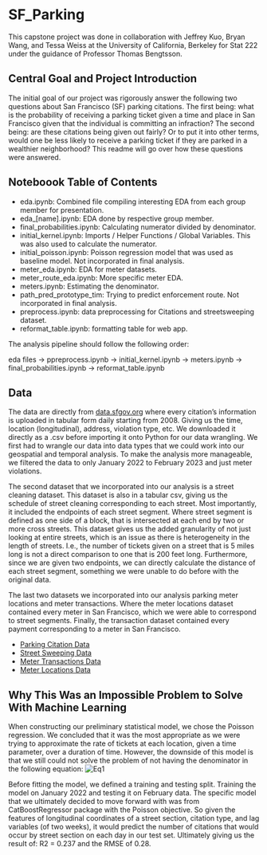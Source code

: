 # SF_Parking
This capstone project was done in collaboration with Jeffrey Kuo, Bryan Wang, and Tessa Weiss at the University of California, Berkeley for Stat 222 under the guidance of Professor Thomas Bengtsson.

## Central Goal and Project Introduction
The initial goal of our project was rigorously answer the following two questions about San Francisco (SF) parking citations. The first being: what is the probability of receiving a parking ticket given a time and place in San Francisco given that the individual is committing an infraction? The second being: are these citations being given out fairly? Or to put it into other terms, would one be less likely to receive a parking ticket if they are parked in a wealthier neighborhood? This readme will go over how these questions were answered.

## Noteboook Table of Contents

* eda.ipynb: Combined file compiling interesting EDA from each group member for presentation.
* eda_[name].ipynb: EDA done by respective group member.
* final_probabilities.ipynb: Calculating numerator divided by denominator.
* initial_kernel.ipynb: Imports / Helper Functions / Global Variables. This was also used to calculate the numerator.
* initial_poisson.ipynb: Poisson regression model that was used as baseline model. Not incorporated in final analysis.
* meter_eda.ipynb: EDA for meter datasets.
* meter_route_eda.ipynb: More specific meter EDA.
* meters.ipynb: Estimating the denominator.
* path_pred_prototype_tim: Trying to predict enforcement route. Not incorporated in final analysis.
* preprocess.ipynb: data preprocessing for Citations and streetsweeping dataset.
* reformat_table.ipynb: formatting table for web app.

The analysis pipeline should follow the following order:

eda files -> ppreprocess.ipynb -> initial_kernel.ipynb -> meters.ipynb -> final_probabilities.ipynb -> reformat_table.ipynb

## Data
The data are directly from [data.sfgov.org](https://datasf.org/opendata/) where every citation’s information is uploaded in tabular form daily starting from 2008. Giving us the time, location (longitudinal), address, violation type, etc. We downloaded it directly as a .csv before importing it onto Python for our data wrangling. We first had to wrangle our data into data types that we could work into our geospatial and temporal analysis. To make the analysis more manageable, we filtered the data to only January 2022 to February 2023 and just meter violations.

The second dataset that we incorporated into our analysis is a street cleaning dataset. This dataset is also in a tabular csv, giving us the schedule of street cleaning corresponding to each street. Most importantly, it included the endpoints of each street segment. Where street segment is defined as one side of a block, that is intersected at each end by two or more cross streets. This dataset gives us the added granularity of not just looking at entire streets, which is an issue as there is heterogeneity in the length of streets. I.e., the number of tickets given on a street that is 5 miles long is not a direct comparison to one that is 200 feet long. Furthermore, since we are given two endpoints, we can directly calculate the distance of each street segment, something we were unable to do before with the original data.

The last two datasets we incorporated into our analysis parking meter locations and meter transactions. Where the meter locations dataset contained every meter in San Francisco, which we were able to correspond to street segments. Finally, the transaction dataset contained every payment corresponding to a meter in San Francisco.

* [Parking Citation Data](https://data.sfgov.org/Transportation/SFMTA-Parking-Citations/ab4h-6ztd)
* [Street Sweeping Data](https://data.sfgov.org/City-Infrastructure/Street-Sweeping-Schedule/yhqp-riqs)
* [Meter Transactions Data](https://data.sfgov.org/Transportation/SFMTA-Parking-Meter-Detailed-Revenue-Transactions/imvp-dq3v/data)
* [Meter Locations Data](https://data.sfgov.org/Transportation/Map-of-Parking-Meters/fqfu-vcqd)

## Why This Was an Impossible Problem to Solve With Machine Learning
When constructing our preliminary statistical model, we chose the Poisson regression. We concluded that it was the most appropriate as we were trying to approximate the rate of tickets at each location, given a time parameter, over a duration of time. However, the downside of this model is that we still could not solve the problem of not having the denominator in the following equation:
![Eq1](./Images/nba_logo_small.png)

Before fitting the model, we defined a training and testing split. Training the model on January 2022 and testing it on February data. The specific model that we ultimately decided to move forward with was from CatBoostRegressor package with the Poisson objective. So given the features of longitudinal coordinates of a street section, citation type, and lag variables (of two weeks), it would predict the number of citations that would occur by street section on each day in our test set. Ultimately giving us the result of: R2 = 0.237 and the RMSE of 0.28.

